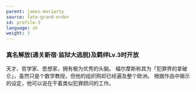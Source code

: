 ```yaml
---
parent: james-moriarty
source: fate-grand-order
id: profile-3
language: zh
weight: 3
---
```


### 真名解放(通关新宿·监狱大逃脱)及羁绊Lv.3时开放

天才、哲学家、思想家，拥有极为优秀的头脑。
福尔摩斯称其为「犯罪界的拿破仑」，虽然只是个数学教授，但他的组织网却已经遍及整个欧洲。
根据作品中揭示的设定，他可以说在干着类似犯罪顾问的工作。
